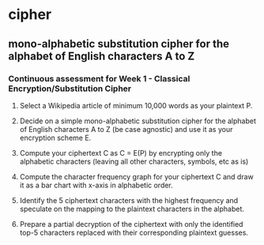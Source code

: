 # cipher
## mono-alphabetic substitution cipher for the alphabet of English characters A to Z 

### Continuous assessment for Week 1 - Classical Encryption/Substitution Cipher

1. Select a Wikipedia article of minimum 10,000 words as your plaintext P.

2. Decide on a simple mono-alphabetic substitution cipher for the alphabet of English characters A to Z (be case agnostic) and    use it as your encryption scheme E.

3. Compute your ciphertext C as C = E(P) by encrypting only the alphabetic characters (leaving all other characters, symbols,      etc as is)

4. Compute the character frequency graph for your ciphertext C and draw it as a bar chart with x-axis in alphabetic order.

5. Identify the 5 ciphertext characters with the highest frequency and speculate on the mapping to the plaintext characters in    the alphabet.

6. Prepare a partial decryption of the ciphertext with only the identified top-5 characters replaced with their corresponding      plaintext guesses.
